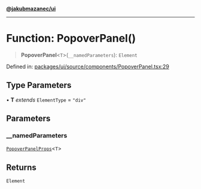 [**@jakubmazanec/ui**](../README.md)

---

# Function: PopoverPanel()

> **PopoverPanel**\<`T`\>(`__namedParameters`): `Element`

Defined in:
[packages/ui/source/components/PopoverPanel.tsx:29](https://github.com/jakubmazanec/tools/blob/d8ee2855cc8c253cbcc5c4d49e7356ff8450cbde/packages/ui/source/components/PopoverPanel.tsx#L29)

## Type Parameters

• **T** _extends_ `ElementType` = `"div"`

## Parameters

### \_\_namedParameters

[`PopoverPanelProps`](../type-aliases/PopoverPanelProps.md)\<`T`\>

## Returns

`Element`
